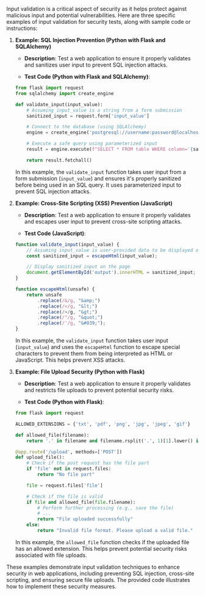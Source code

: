 Input validation is a critical aspect of security as it helps protect against malicious input and potential vulnerabilities. Here are three specific examples of input validation for security tests, along with sample code or instructions:

1. **Example: SQL Injection Prevention (Python with Flask and SQLAlchemy)**

   - **Description**: Test a web application to ensure it properly validates and sanitizes user input to prevent SQL injection attacks.

   - **Test Code (Python with Flask and SQLAlchemy)**:

   ```python
   from flask import request
   from sqlalchemy import create_engine

   def validate_input(input_value):
       # Assuming input_value is a string from a form submission
       sanitized_input = request.form['input_value']

       # Connect to the database (using SQLAlchemy)
       engine = create_engine('postgresql://username:password@localhost:5432/database')

       # Execute a safe query using parameterized input
       result = engine.execute(f"SELECT * FROM table WHERE column='{sanitized_input}'")

       return result.fetchall()
   ```

   In this example, the `validate_input` function takes user input from a form submission (`input_value`) and ensures it's properly sanitized before being used in an SQL query. It uses parameterized input to prevent SQL injection attacks.

2. **Example: Cross-Site Scripting (XSS) Prevention (JavaScript)**

   - **Description**: Test a web application to ensure it properly validates and escapes user input to prevent cross-site scripting attacks.

   - **Test Code (JavaScript)**:

   ```javascript
   function validate_input(input_value) {
       // Assuming input_value is user-provided data to be displayed on a web page
       const sanitized_input = escapeHtml(input_value);

       // Display sanitized input on the page
       document.getElementById('output').innerHTML = sanitized_input;
   }

   function escapeHtml(unsafe) {
       return unsafe
           .replace(/&/g, "&amp;")
           .replace(/</g, "&lt;")
           .replace(/>/g, "&gt;")
           .replace(/"/g, "&quot;")
           .replace(/'/g, "&#039;");
   }
   ```

   In this example, the `validate_input` function takes user input (`input_value`) and uses the `escapeHtml` function to escape special characters to prevent them from being interpreted as HTML or JavaScript. This helps prevent XSS attacks.

3. **Example: File Upload Security (Python with Flask)**

   - **Description**: Test a web application to ensure it properly validates and restricts file uploads to prevent potential security risks.

   - **Test Code (Python with Flask)**:

   ```python
   from flask import request

   ALLOWED_EXTENSIONS = {'txt', 'pdf', 'png', 'jpg', 'jpeg', 'gif'}

   def allowed_file(filename):
       return '.' in filename and filename.rsplit('.', 1)[1].lower() in ALLOWED_EXTENSIONS

   @app.route('/upload', methods=['POST'])
   def upload_file():
       # Check if the post request has the file part
       if 'file' not in request.files:
           return "No file part"

       file = request.files['file']

       # Check if the file is valid
       if file and allowed_file(file.filename):
           # Perform further processing (e.g., save the file)
           # ...
           return "File uploaded successfully"
       else:
           return "Invalid file format. Please upload a valid file."
   ```

   In this example, the `allowed_file` function checks if the uploaded file has an allowed extension. This helps prevent potential security risks associated with file uploads.

These examples demonstrate input validation techniques to enhance security in web applications, including preventing SQL injection, cross-site scripting, and ensuring secure file uploads. The provided code illustrates how to implement these security measures.
